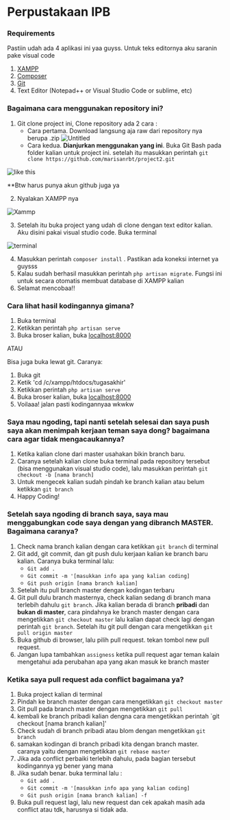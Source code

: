 # Perpustakaan IPB

### Requirements
Pastiin udah ada 4 aplikasi ini yaa guyss. Untuk teks editornya aku saranin pake visual code

1. [XAMPP](https://www.apachefriends.org/index.html)
2. [Composer](https://getcomposer.org/Composer-Setup.exe)
3. [Git](https://git-scm.com/)
4. Text Editor (Notepad++ or Visual Studio Code or sublime, etc)

### Bagaimana cara menggunakan repository ini?

1. Git clone project ini, Clone repository ada 2 cara :
   - Cara pertama. Download langsung aja raw dari repository nya berupa .zip
![Untitled](https://user-images.githubusercontent.com/34140863/83843800-f5f50b00-a72f-11ea-83ba-05c18bd8115f.png)
   - Cara kedua. **Dianjurkan menggunakan yang ini**. Buka Git Bash pada folder kalian untuk project ini. setelah itu masukkan perintah `git clone https://github.com/marisanrbt/project2.git`
   
![like this](https://user-images.githubusercontent.com/34140863/83843423-21c3c100-a72f-11ea-8273-e78bb1562e7c.png)
   
   **Btw harus punya akun github juga ya
 
2. Nyalakan XAMPP nya 

![Xammp](https://user-images.githubusercontent.com/34140863/83844414-24271a80-a731-11ea-8439-f936ddd143e6.png)

3. Setelah itu buka project yang udah di clone dengan text editor kalian. Aku disini pakai visual studio code. Buka terminal

![terminal](https://user-images.githubusercontent.com/34140863/83844351-05288880-a731-11ea-9253-89c6632b28b4.png)

4. Masukkan perintah `composer install` . Pastikan ada koneksi internet ya guysss
5. Kalau sudah berhasil masukkan perintah `php artisan migrate`. Fungsi ini untuk secara otomatis membuat database di XAMPP kalian
6. Selamat mencobaa!!

### Cara lihat hasil kodingannya gimana?
1. Buka terminal
2. Ketikkan perintah `php artisan serve`
3. Buka broser kalian, buka [localhost:8000](http://localhost:8000/)

ATAU

Bisa juga buka lewat git. Caranya:
1. Buka git
2. Ketik 'cd /c/xampp/htdocs/tugasakhir'
3. Ketikkan perintah `php artisan serve`
4. Buka broser kalian, buka [localhost:8000](http://localhost:8000/)
5. Voilaaa! jalan pasti kodingannyaa wkwkw

### Saya mau ngoding, tapi nanti setelah selesai dan saya push saya akan menimpah kerjaan teman saya dong? bagaimana cara agar tidak mengacaukannya?

1. Ketika kalian clone dari master usahakan bikin branch baru.
2. Caranya setelah kalian clone buka terminal pada repository tersebut (bisa menggunakan visual studio code), lalu masukkan perintah `git checkout -b [nama branch]` 
3. Untuk mengecek kalian sudah pindah ke branch kalian atau belum ketikkan `git branch`
4. Happy Coding!

### Setelah saya ngoding di branch saya, saya mau menggabungkan code saya dengan yang dibranch MASTER. Bagaimana caranya?
1. Check nama branch kalian dengan cara ketikkan `git branch` di terminal
1. Git add, git commit, dan git push dulu kerjaan kalian ke branch baru kalian. Caranya buka terminal lalu:
   * `Git add . ` 
   * `Git commit -m '[masukkan info apa yang kalian coding]`
   * `Git push origin [nama branch kalian]`
1. Setelah itu pull branch master dengan kodingan terbaru
1. Git pull dulu branch masternya, check kalian sedang di branch mana terlebih dahulu `git branch`. Jika kalian berada di branch **pribadi** dan **bukan di master**, cara pindahnya ke branch master dengan cara mengetikkan `git checkout master` lalu kalian dapat check lagi dengan perintah `git branch`. Setelah itu git pull dengan cara mengetikkan `git pull origin master` 
1. Buka github di browser, lalu pilih pull request. tekan tombol new pull request.
1. Jangan lupa tambahkan `assigness` ketika pull request agar teman kalain mengetahui ada perubahan apa yang akan masuk ke branch master

### Ketika saya pull request ada conflict bagaimana ya?
1. Buka project kalian di terminal
2. Pindah ke branch master dengan cara mengetikkan `git checkout master` 
3. Git pull pada branch master dengan mengetikkan `git pull`
4. kembali ke branch pribadi kalian dengna cara mengetikkan perintah `git checkout [nama branch kalian]'
5. Check sudah di branch pribadi atau blom dengan mengetikkan `git branch`
6. samakan kodingan di branch pribadi kita dengan branch master. caranya yaitu dengan mengetikkan `git rebase master`
7. Jika ada conflict perbaiki terlebih dahulu, pada bagian tersebut kodingannya yg bener yang mana
8. Jika sudah benar. buka terminal lalu :
   * `Git add . ` 
   * `Git commit -m '[masukkan info apa yang kalian coding]`
   * `Git push origin [nama branch kalian] -f`
9. Buka pull request lagi, lalu new request dan cek apakah masih ada conflict atau tdk, harusnya si tidak ada.
